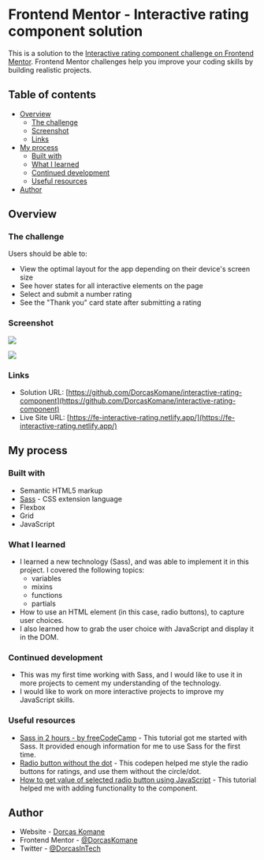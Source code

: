 # Frontend Mentor - Interactive rating component solution

This is a solution to the [Interactive rating component challenge on Frontend Mentor](https://www.frontendmentor.io/challenges/interactive-rating-component-koxpeBUmI). Frontend Mentor challenges help you improve your coding skills by building realistic projects. 

## Table of contents

- [Overview](#overview)
  - [The challenge](#the-challenge)
  - [Screenshot](#screenshot)
  - [Links](#links)
- [My process](#my-process)
  - [Built with](#built-with)
  - [What I learned](#what-i-learned)
  - [Continued development](#continued-development)
  - [Useful resources](#useful-resources)
- [Author](#author)

## Overview

### The challenge

Users should be able to:

- View the optimal layout for the app depending on their device's screen size
- See hover states for all interactive elements on the page
- Select and submit a number rating
- See the "Thank you" card state after submitting a rating

### Screenshot

![](https://i.ibb.co/qm3sZDD/desktop-view.png)

![](https://i.ibb.co/fkPnm4d/submitted-state.png)

### Links

- Solution URL: [https://github.com/DorcasKomane/interactive-rating-component](https://github.com/DorcasKomane/interactive-rating-component)
- Live Site URL: [https://fe-interactive-rating.netlify.app/](https://fe-interactive-rating.netlify.app/)

## My process

### Built with

- Semantic HTML5 markup
- [Sass](https://sass-lang.com/) - CSS extension language
- Flexbox
- Grid
- JavaScript

### What I learned

- I learned a new technology (Sass), and was able to implement it in this project. I covered the following topics:
    - variables
    - mixins
    - functions
    - partials
- How to use an HTML element (in this case, radio buttons), to capture user choices.
- I also learned how to grab the user choice with JavaScript and display it in the DOM. 

### Continued development

- This was my first time working with Sass, and I would like to use it in more projects to cement my understanding of the technology.
- I would like to work on more interactive projects to improve my JavaScript skills.

### Useful resources

- [Sass in 2 hours - by freeCodeCamp](https://www.youtube.com/watch?v=_a5j7KoflTs&t=6243s) - This tutorial got me started with Sass. It provided enough information for me to use Sass for the first time.
- [Radio button without the dot](https://codepen.io/jacobberglund/pen/mdPEza) - This codepen helped me style the radio buttons for ratings, and use them without the circle/dot.
- [How to get value of selected radio button using JavaScript](https://www.geeksforgeeks.org/how-to-get-value-of-selected-radio-button-using-javascript/) - This tutorial helped me with adding functionality to the component.

## Author

- Website - [Dorcas Komane](https://dorcas-portfolio-site.netlify.app/)
- Frontend Mentor - [@DorcasKomane](https://www.frontendmentor.io/profile/DorcasKomane)
- Twitter - [@DorcasInTech](https://www.twitter.com/DorcasInTech)

